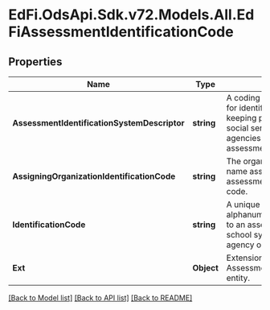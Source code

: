 # EdFi.OdsApi.Sdk.v72.Models.All.EdFiAssessmentIdentificationCode

## Properties

Name | Type | Description | Notes
------------ | ------------- | ------------- | -------------
**AssessmentIdentificationSystemDescriptor** | **string** | A coding scheme that is used for identification and record-keeping purposes by schools, social services, or other agencies to refer to an assessment. | 
**AssigningOrganizationIdentificationCode** | **string** | The organization code or name assigning the assessment identification code. | [optional] 
**IdentificationCode** | **string** | A unique number or alphanumeric code assigned to an assessment by a school, school system, state, or other agency or entity. | 
**Ext** | **Object** | Extensions to the AssessmentIdentificationCode entity. | [optional] 

[[Back to Model list]](../README.md#documentation-for-models) [[Back to API list]](../README.md#documentation-for-api-endpoints) [[Back to README]](../README.md)

